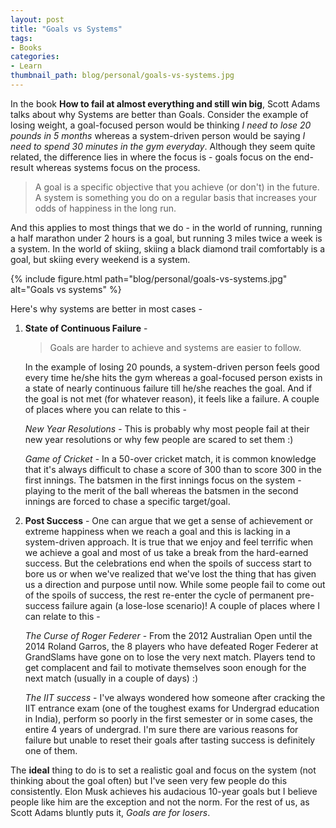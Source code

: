 ```yaml
---
layout: post
title: "Goals vs Systems"
tags:
- Books
categories:
- Learn
thumbnail_path: blog/personal/goals-vs-systems.jpg
---
```


In the book **How to fail at almost everything and still win big**, Scott Adams talks about why Systems are better than Goals. Consider the example of losing weight, a goal-focused person would be thinking *I need to lose 20 pounds in 5 months* whereas a system-driven person would be saying *I need to spend 30 minutes in the gym everyday*. Although they seem quite related, the difference lies in where the focus is - goals focus on the end-result whereas systems focus on the process. 

> A goal is a specific objective that you achieve (or don't) in the future. A system is something you do on a regular basis that increases your odds of happiness in the long run.

And this applies to most things that we do - in the world of running, running a half marathon under 2 hours is a goal, but running 3 miles twice a week is a system. In the world of skiing, skiing a black diamond trail comfortably is a goal, but skiing every weekend is a system.

{% include figure.html path="blog/personal/goals-vs-systems.jpg" alt="Goals vs systems" %}

Here's why systems are better in most cases -

1. **State of Continuous Failure** - 

	> Goals are harder to achieve and systems are easier to follow. 

	In the example of losing 20 pounds, a system-driven person feels good every time he/she hits the gym whereas a goal-focused person exists in a state of nearly continuous failure till he/she reaches the goal. And if the goal is not met (for whatever reason), it feels like a failure. A couple of places where you can relate to this - 

	*New Year Resolutions* - This is probably why most people fail at their new year resolutions or why few people are scared to set them :)

	*Game of Cricket* - In a 50-over cricket match, it is common knowledge that it's always difficult to chase a score of 300 than to score 300 in the first innings. The batsmen in the first innings focus on the system - playing to the merit of the ball whereas the batsmen in the second innings are forced to chase a specific target/goal.

2. **Post Success** - One can argue that we get a sense of achievement or extreme happiness when we reach a goal and this is lacking in a system-driven approach. It is true that we enjoy and feel terrific when we achieve a goal and most of us take a break from the hard-earned success. But the celebrations end when the spoils of success start to bore us or when we've realized that we've lost the thing that has given us a direction and purpose until now. While some people fail to come out of the spoils of success, the rest re-enter the cycle of permanent pre-success failure again (a lose-lose scenario)! A couple of places where I can relate to this - 

	*The Curse of Roger Federer* - From the 2012 Australian Open until the 2014 Roland Garros, the 8 players who have defeated Roger Federer at GrandSlams have gone on to lose the very next match. Players tend to get complacent and fail to motivate themselves soon enough for the next match (usually in a couple of days) :)

	*The IIT success* - I've always wondered how someone after cracking the IIT entrance exam (one of the toughest exams for Undergrad education in India), perform so poorly in the first semester or in some cases, the entire 4 years of undergrad. I'm sure there are various reasons for failure but unable to reset their goals after tasting success is definitely one of them.

The **ideal** thing to do is to set a realistic goal and focus on the system (not thinking about the goal often) but I've seen very few people do this consistently. Elon Musk achieves his audacious 10-year goals but I believe people like him are the exception and not the norm. For the rest of us, as Scott Adams bluntly puts it, *Goals are for losers*.